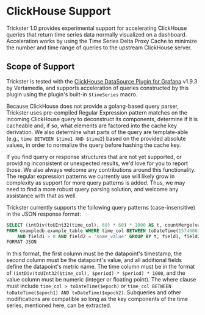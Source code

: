 # ClickHouse Support

Trickster 1.0 provides experimental support for accelerating ClickHouse queries that return time series data normally visualized on a dashboard. Acceleration works by using the Time Series Delta Proxy Cache to minimize the number and time range of queries to the upstream ClickHouse server.

## Scope of Support

Trickster is tested with the [ClickHouse DataSource Plugin for Grafana](https://grafana.com/grafana/plugins/vertamedia-clickhouse-datasource) v1.9.3 by Vertamedia, and supports acceleration of queries constructed by this plugin using the plugin's built-in `$timeSeries` macro.

Because ClickHouse does not provide a golang-based query parser, Trickster uses pre-compiled Regular Expression pattern matches on the incoming ClickHouse query to deconstruct its components, determine if it is cacheable and, if so, what elements are factored into the cache key derivation. We also determine what parts of the query are template-able (e.g., `time BETWEEN $time1 AND $time2`) based on the provided absolute values, in order to normalize the query before hashing the cache key.

If you find query or response structures that are not yet supported, or providing inconsistent or unexpected results, we'd love for you to report those. We also always welcome any contributions around this functionality. The regular expression patterns we currently use will likely grow in complexity as support for more query patterns is added. Thus, we may need to find a more robust query parsing solution, and welcome any assistance with that as well.

Trickster currently supports the following query patterns (case-insensitive) in the JSON response format:

```sql
SELECT (intDiv(toUInt32(time_col), 60) * 60) * 1000 AS t, countMerge(val_col) AS cnt, field1, field2
FROM exampledb.example_table WHERE time_col BETWEEN toDateTime(1574686300) AND toDateTime(1574689900)
	AND field1 > 0 AND field2 = 'some_value' GROUP BY t, field1, field2 ORDER BY t, field1, field2
FORMAT JSON
```

In this format, the first column must be the datapoint's timestamp, the second column must be the datapoint's value, and all additional fields define the datapoint's metric name. The time column must be in the format of `(intDiv(toUInt32($time_col), $period) * $period) * 1000`, and the value column must be numeric (integer or floating point). The where clause must include `time_col > toDateTime($epoch)` or `time_col BETWEEN toDateTime($epoch1) AND toDateTime($epoch2)`. Subqueries and other modifications are compatible so long as the key components of the time series, mentioned here, can be extracted.
